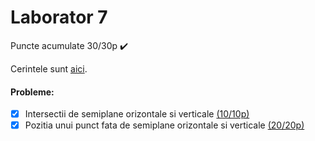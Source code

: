 # Laborator 7

Puncte acumulate 30/30p ✔️

Cerintele sunt [aici]().

#### Probleme:
- [x] Intersectii de semiplane orizontale si verticale [(10/10p)]()
- [x] Pozitia unui punct fata de semiplane orizontale si verticale [(20/20p)]()
